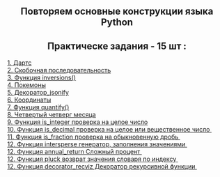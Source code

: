 <h2 style="text-align:center">Повторяем основные конструкции языка Python</h2>

<h2 style="text-align:center"> Практическе задания - 15 шт :</h2>
<div>
<a href="https://github.com/kolesnikovvitaliy/pokolenie_python_oop/tree/main/2_Повторяем_основные_конструкции_языка/2_1_Задачи/2_1_4_Дартс">1. Дартс</a>  &nbsp; 
</div>
<div>
<a href="https://github.com/kolesnikovvitaliy/pokolenie_python_oop/tree/main/2_Повторяем_основные_конструкции_языка/2_1_Задачи/2_1_5_Скобочная_последовательность">2. Скобочная последовательность</a>  &nbsp; 
</div>
<div>
<a href="https://github.com/kolesnikovvitaliy/pokolenie_python_oop/tree/main/2_Повторяем_основные_конструкции_языка/2_1_Задачи/2_1_6_Функция_inversions">3. Функция inversions()</a>  &nbsp; 
</div> 
<div>
<a href="https://github.com/kolesnikovvitaliy/pokolenie_python_oop/tree/main/2_Повторяем_основные_конструкции_языка/2_1_Задачи/2_1_7_Покемоны">4. Покемоны</a>  &nbsp; 
</div>
<div>
<a href="https://github.com/kolesnikovvitaliy/pokolenie_python_oop/tree/main/2_Повторяем_основные_конструкции_языка/2_1_Задачи/2_1_8_Декоратор_jsonify">5. Декоратор_jsonify</a>  &nbsp; 
</div>
<div>
<a href="https://github.com/kolesnikovvitaliy/pokolenie_python_oop/tree/main/2_Повторяем_основные_конструкции_языка/2_1_Задачи/2_1_9_Координаты">6. Координаты</a>  &nbsp; 
</div>
<div>
<a href="https://github.com/kolesnikovvitaliy/pokolenie_python_oop/tree/main/2_Повторяем_основные_конструкции_языка/2_1_Задачи/2_1_10_Функция_quantify">7. Функция quantify()</a>  &nbsp; 
</div>
<div>
<a href="https://github.com/kolesnikovvitaliy/pokolenie_python_oop/tree/main/2_Повторяем_основные_конструкции_языка/2_1_Задачи/2_1_11_Pycon">8. Четвертый четверг месяца</a>  &nbsp; 
</div>
<div>
<a href="https://github.com/kolesnikovvitaliy/pokolenie_python_oop/tree/main/2_Повторяем_основные_конструкции_языка/2_1_Задачи/2_1_12_Функция is_integer">9. Функция is_integer проверка на целое число</a>  &nbsp; 
</div>
<div>
<a href="https://github.com/kolesnikovvitaliy/pokolenie_python_oop/tree/main/2_Повторяем_основные_конструкции_языка/2_1_Задачи/2_1_13_Функция is_decimal">10. Функция is_decimal проверка на целое или вещественное число </a>  &nbsp; 
</div>
<div>
<a href="https://github.com/kolesnikovvitaliy/pokolenie_python_oop/tree/main/2_Повторяем_основные_конструкции_языка/2_1_Задачи/2_1_14_Функция is_fraction">11. Функция is_fraction проверка на обыкновенную дробь </a>  &nbsp; 
</div>
<div>
<a href="https://github.com/kolesnikovvitaliy/pokolenie_python_oop/tree/main/2_Повторяем_основные_конструкции_языка/2_1_Задачи/2_1_15_Функция intersperse">12. Функция intersperse генератор, заполнения значениями </a>  &nbsp; 
</div>
<div>
<a href="https://github.com/kolesnikovvitaliy/pokolenie_python_oop/tree/main/2_Повторяем_основные_конструкции_языка/2_1_Задачи/2_1_16_Аннуитет">12. Функция annual_return Сложный процент </a>  &nbsp; 
</div>
<div>
<a href="https://github.com/kolesnikovvitaliy/pokolenie_python_oop/tree/main/2_Повторяем_основные_конструкции_языка/2_1_Задачи/2_1_17_Функция pluck">12. Функция pluck возврат значения словаря по индексу  </a>  &nbsp; 
</div>
<div>
<a href="https://github.com/kolesnikovvitaliy/pokolenie_python_oop/tree/main/2_Повторяем_основные_конструкции_языка/2_1_Задачи/2_1_18_Декоратор_recviz">12. Функция decorator_recviz Декоратор рекурсивной функции </a>  &nbsp; 
</div>


